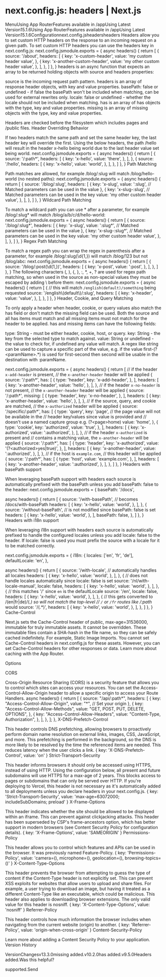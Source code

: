 # next.config.js: headers | Next.js

<p>MenuUsing App RouterFeatures available in /appUsing Latest Version15.1.6Using App RouterFeatures available in /appUsing Latest Version15.1.6Configurationnext.config.jsheadersheaders
Headers allow you to set custom HTTP headers on the response to an incoming request on a given path.
To set custom HTTP headers you can use the headers key in next.config.js:
next.config.jsmodule.exports = {
async headers() {
return [
{
source: '/about',
headers: [
{
key: 'x-custom-header',
value: 'my custom header value',
},
{
key: 'x-another-custom-header',
value: 'my other custom header value',
},
],
},
]
},
}
headers is an async function that expects an array to be returned holding objects with source and headers properties:</p>
<p>source is the incoming request path pattern.
headers is an array of response header objects, with key and value properties.
basePath: false or undefined - if false the basePath won't be included when matching, can be used for external rewrites only.
locale: false or undefined - whether the locale should not be included when matching.
has is an array of has objects with the type, key and value properties.
missing is an array of missing objects with the type, key and value properties.</p>
<p>Headers are checked before the filesystem which includes pages and /public files.
Header Overriding Behavior</p>
<p>If two headers match the same path and set the same header key, the last header key will override the first. Using the below headers, the path /hello will result in the header x-hello being world due to the last header value set being world.
next.config.jsmodule.exports = {
async headers() {
return [
{
source: '/:path*',
headers: [
{
key: 'x-hello',
value: 'there',
},
],
},
{
source: '/hello',
headers: [
{
key: 'x-hello',
value: 'world',
},
],
},
]
},
}
Path Matching</p>
<p>Path matches are allowed, for example /blog/:slug will match /blog/hello-world (no nested paths):
next.config.jsmodule.exports = {
async headers() {
return [
{
source: '/blog/:slug',
headers: [
{
key: 'x-slug',
value: ':slug', // Matched parameters can be used in the value
},
{
key: 'x-slug-:slug', // Matched parameters can be used in the key
value: 'my other custom header value',
},
],
},
]
},
}
Wildcard Path Matching</p>
<p>To match a wildcard path you can use * after a parameter, for example /blog/:slug* will match /blog/a/b/c/d/hello-world:
next.config.jsmodule.exports = {
async headers() {
return [
{
source: '/blog/:slug*',
headers: [
{
key: 'x-slug',
value: ':slug*', // Matched parameters can be used in the value
},
{
key: 'x-slug-:slug*', // Matched parameters can be used in the key
value: 'my other custom header value',
},
],
},
]
},
}
Regex Path Matching</p>
<p>To match a regex path you can wrap the regex in parenthesis after a parameter, for example /blog/:slug(\d{1,}) will match /blog/123 but not /blog/abc:
next.config.jsmodule.exports = {
async headers() {
return [
{
source: '/blog/:post(\d{1,})',
headers: [
{
key: 'x-post',
value: ':post',
},
],
},
]
},
}
The following characters (, ), {, }, :, *, +, ? are used for regex path matching, so when used in the source as non-special values they must be escaped by adding \ before them:
next.config.jsmodule.exports = {
async headers() {
return [
{
// this will match <code>/english(default)/something</code> being requested
source: '/english\(default\)/:slug',
headers: [
{
key: 'x-header',
value: 'value',
},
],
},
]
},
}
Header, Cookie, and Query Matching</p>
<p>To only apply a header when header, cookie, or query values also match the has field or don't match the missing field can be used. Both the source and all has items must match and all missing items must not match for the header to be applied.
has and missing items can have the following fields:</p>
<p>type: String - must be either header, cookie, host, or query.
key: String - the key from the selected type to match against.
value: String or undefined - the value to check for, if undefined any value will match. A regex like string can be used to capture a specific part of the value, e.g. if the value first-(?&lt;paramName&gt;.*) is used for first-second then second will be usable in the destination with :paramName.</p>
<p>next.config.jsmodule.exports = {
async headers() {
return [
// if the header <code>x-add-header</code> is present,
// the <code>x-another-header</code> header will be applied
{
source: '/:path*',
has: [
{
type: 'header',
key: 'x-add-header',
},
],
headers: [
{
key: 'x-another-header',
value: 'hello',
},
],
},
// if the header <code>x-no-header</code> is not present,
// the <code>x-another-header</code> header will be applied
{
source: '/:path*',
missing: [
{
type: 'header',
key: 'x-no-header',
},
],
headers: [
{
key: 'x-another-header',
value: 'hello',
},
],
},
// if the source, query, and cookie are matched,
// the <code>x-authorized</code> header will be applied
{
source: '/specific/:path*',
has: [
{
type: 'query',
key: 'page',
// the page value will not be available in the
// header key/values since value is provided and
// doesn't use a named capture group e.g. (?&lt;page&gt;home)
value: 'home',
},
{
type: 'cookie',
key: 'authorized',
value: 'true',
},
],
headers: [
{
key: 'x-authorized',
value: ':authorized',
},
],
},
// if the header <code>x-authorized</code> is present and
// contains a matching value, the <code>x-another-header</code> will be applied
{
source: '/:path*',
has: [
{
type: 'header',
key: 'x-authorized',
value: '(?&lt;authorized&gt;yes|true)',
},
],
headers: [
{
key: 'x-another-header',
value: ':authorized',
},
],
},
// if the host is <code>example.com</code>,
// this header will be applied
{
source: '/:path*',
has: [
{
type: 'host',
value: 'example.com',
},
],
headers: [
{
key: 'x-another-header',
value: ':authorized',
},
],
},
]
},
}
Headers with basePath support</p>
<p>When leveraging basePath support with headers each source is automatically prefixed with the basePath unless you add basePath: false to the header:
next.config.jsmodule.exports = {
basePath: '/docs',</p>
<p>async headers() {
return [
{
source: '/with-basePath', // becomes /docs/with-basePath
headers: [
{
key: 'x-hello',
value: 'world',
},
],
},
{
source: '/without-basePath', // is not modified since basePath: false is set
headers: [
{
key: 'x-hello',
value: 'world',
},
],
basePath: false,
},
]
},
}
Headers with i18n support</p>
<p>When leveraging i18n support with headers each source is automatically prefixed to handle the configured locales unless you add locale: false to the header. If locale: false is used you must prefix the source with a locale for it to be matched correctly.</p>
<p>next.config.jsmodule.exports = {
i18n: {
locales: ['en', 'fr', 'de'],
defaultLocale: 'en',
},</p>
<p>async headers() {
return [
{
source: '/with-locale', // automatically handles all locales
headers: [
{
key: 'x-hello',
value: 'world',
},
],
},
{
// does not handle locales automatically since locale: false is set
source: '/nl/with-locale-manual',
locale: false,
headers: [
{
key: 'x-hello',
value: 'world',
},
],
},
{
// this matches '/' since <code>en</code> is the defaultLocale
source: '/en',
locale: false,
headers: [
{
key: 'x-hello',
value: 'world',
},
],
},
{
// this gets converted to /(en|fr|de)/(.<em>) so will not match the top-level
// <code>/</code> or <code>/fr</code> routes like /:path</em> would
source: '/(.*)',
headers: [
{
key: 'x-hello',
value: 'world',
},
],
},
]
},
}
Cache-Control</p>
<p>Next.js sets the Cache-Control header of public, max-age=31536000, immutable for truly immutable assets. It cannot be overridden. These immutable files contain a SHA-hash in the file name, so they can be safely cached indefinitely. For example, Static Image Imports. You cannot set Cache-Control headers in next.config.js for these assets.
However, you can set Cache-Control headers for other responses or data.
Learn more about caching with the App Router.</p>
<p>Options</p>
<p>CORS</p>
<p>Cross-Origin Resource Sharing (CORS) is a security feature that allows you to control which sites can access your resources. You can set the Access-Control-Allow-Origin header to allow a specific origin to access your Route Handlers.
async headers() {
return [
{
source: &quot;/api/:path*&quot;,
headers: [
{
key: &quot;Access-Control-Allow-Origin&quot;,
value: &quot;*&quot;, // Set your origin
},
{
key: &quot;Access-Control-Allow-Methods&quot;,
value: &quot;GET, POST, PUT, DELETE, OPTIONS&quot;,
},
{
key: &quot;Access-Control-Allow-Headers&quot;,
value: &quot;Content-Type, Authorization&quot;,
},
],
},
];
},
X-DNS-Prefetch-Control</p>
<p>This header controls DNS prefetching, allowing browsers to proactively perform domain name resolution on external links, images, CSS, JavaScript, and more. This prefetching is performed in the background, so the DNS is more likely to be resolved by the time the referenced items are needed. This reduces latency when the user clicks a link.
{
key: 'X-DNS-Prefetch-Control',
value: 'on'
}
Strict-Transport-Security</p>
<p>This header informs browsers it should only be accessed using HTTPS, instead of using HTTP. Using the configuration below, all present and future subdomains will use HTTPS for a max-age of 2 years. This blocks access to pages or subdomains that can only be served over HTTP.
If you're deploying to Vercel, this header is not necessary as it's automatically added to all deployments unless you declare headers in your next.config.js.
{
key: 'Strict-Transport-Security',
value: 'max-age=63072000; includeSubDomains; preload'
}
X-Frame-Options</p>
<p>This header indicates whether the site should be allowed to be displayed within an iframe. This can prevent against clickjacking attacks.
This header has been superseded by CSP's frame-ancestors option, which has better support in modern browsers (see Content Security Policy for configuration details).
{
key: 'X-Frame-Options',
value: 'SAMEORIGIN'
}
Permissions-Policy</p>
<p>This header allows you to control which features and APIs can be used in the browser. It was previously named Feature-Policy.
{
key: 'Permissions-Policy',
value: 'camera=(), microphone=(), geolocation=(), browsing-topics=()'
}
X-Content-Type-Options</p>
<p>This header prevents the browser from attempting to guess the type of content if the Content-Type header is not explicitly set. This can prevent XSS exploits for websites that allow users to upload and share files.
For example, a user trying to download an image, but having it treated as a different Content-Type like an executable, which could be malicious. This header also applies to downloading browser extensions. The only valid value for this header is nosniff.
{
key: 'X-Content-Type-Options',
value: 'nosniff'
}
Referrer-Policy</p>
<p>This header controls how much information the browser includes when navigating from the current website (origin) to another.
{
key: 'Referrer-Policy',
value: 'origin-when-cross-origin'
}
Content-Security-Policy</p>
<p>Learn more about adding a Content Security Policy to your application.
Version History</p>
<p>VersionChangesv13.3.0missing added.v10.2.0has added.v9.5.0Headers added.Was this helpful?</p>
<p>supported.Send</p>
